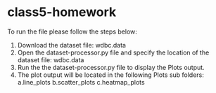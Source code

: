 # class5-homework

To run the file please follow the steps below:

1. Download the dataset file: wdbc.data
2. Open the dataset-processor.py file and specify the location of the dataset file: wdbc.data
3. Run the the dataset-processor.py file to display the Plots output.
4. The plot output will be located in the following Plots sub folders:
    a.line_plots
    b.scatter_plots
    c.heatmap_plots
